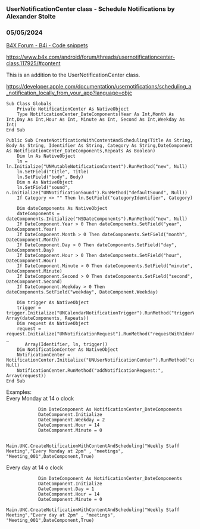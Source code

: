 ### UserNotificationCenter class - Schedule Notifications by Alexander Stolte
### 05/05/2024
[B4X Forum - B4i - Code snippets](https://www.b4x.com/android/forum/threads/157768/)

<https://www.b4x.com/android/forum/threads/usernotificationcenter-class.117925/#content>  
  
This is an addition to the UserNotificationCenter class.  
  
<https://developer.apple.com/documentation/usernotifications/scheduling_a_notification_locally_from_your_app?language=objc>  
  

```B4X
Sub Class_Globals  
    Private NotificationCenter As NativeObject  
    Type NotificationCenter_DateComponents(Year As Int,Month As Int,Day As Int,Hour As Int, Minute As Int, Second As Int,Weekday As Int)  
End Sub
```

  
  

```B4X
Public Sub CreateNotificationWithContentAndScheduling(Title As String, Body As String, Identifier As String, Category As String,DateComponent As NotificationCenter_DateComponents,Repeats As Boolean)  
    Dim ln As NativeObject  
    ln = ln.Initialize("UNMutableNotificationContent").RunMethod("new", Null)  
    ln.SetField("title", Title)  
    ln.SetField("body", Body)  
    Dim n As NativeObject  
    ln.SetField("sound", n.Initialize("UNNotificationSound").RunMethod("defaultSound", Null))  
    If Category <> "" Then ln.SetField("categoryIdentifier", Category)  
   
    Dim dateComponents As NativeObject  
    dateComponents = dateComponents.Initialize("NSDateComponents").RunMethod("new", Null)  
    If DateComponent.Year > 0 Then dateComponents.SetField("year", DateComponent.Year)  
    If DateComponent.Month > 0 Then dateComponents.SetField("month", DateComponent.Month)  
    If DateComponent.Day > 0 Then dateComponents.SetField("day", DateComponent.Day)  
    If DateComponent.Hour > 0 Then dateComponents.SetField("hour", DateComponent.Hour)  
    If DateComponent.Minute > 0 Then dateComponents.SetField("minute", DateComponent.Minute)  
    If DateComponent.Second > 0 Then dateComponents.SetField("second", DateComponent.Second)  
    If DateComponent.Weekday > 0 Then dateComponents.SetField("weekday", DateComponent.Weekday)  
   
    Dim trigger As NativeObject  
    trigger = trigger.Initialize("UNCalendarNotificationTrigger").RunMethod("triggerWithDateMatchingComponents:repeats:", Array(dateComponents, Repeats))  
    Dim request As NativeObject  
    request = request.Initialize("UNNotificationRequest").RunMethod("requestWithIdentifier:content:trigger:", _  
       Array(Identifier, ln, trigger))  
    Dim NotificationCenter As NativeObject  
    NotificationCenter = NotificationCenter.Initialize("UNUserNotificationCenter").RunMethod("currentNotificationCenter", Null)  
    NotificationCenter.RunMethod("addNotificationRequest:", Array(request))  
End Sub
```

  
  
Examples:  
Every Monday at 14 o clock  

```B4X
            Dim DateComponent As NotificationCenter_DateComponents  
            DateComponent.Initialize  
            DateComponent.Weekday = 2  
            DateComponent.Hour = 14  
            DateComponent.Minute = 0  
           
            Main.UNC.CreateNotificationWithContentAndScheduling("Weekly Staff Meeting","Every Monday at 2pm" , "meetings", "Meeting_001",DateComponent,True)
```

  
Every day at 14 o clock  

```B4X
            Dim DateComponent As NotificationCenter_DateComponents  
            DateComponent.Initialize  
            DateComponent.Day = 1  
            DateComponent.Hour = 14  
            DateComponent.Minute = 0  
            Main.UNC.CreateNotificationWithContentAndScheduling("Weekly Staff Meeting","Every day at 2pm" , "meetings", "Meeting_001",DateComponent,True)
```